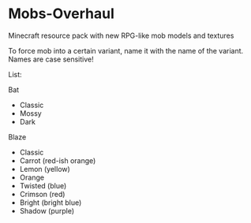 # Mobs-Overhaul
Minecraft resource pack with new RPG-like mob models and textures

To force mob into a certain variant, name it with the name of the variant.
Names are case sensitive!

List:

Bat
- Classic
- Mossy
- Dark

Blaze
- Classic
- Carrot (red-ish orange)
- Lemon (yellow)
- Orange
- Twisted (blue)
- Crimson (red)
- Bright (bright blue)
- Shadow (purple)
